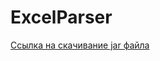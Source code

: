# ExcelParser

[Ссылка на скачивание jar файла](https://drive.google.com/file/d/1-GiNJMgxsJbZdviYv_HvKKXqGIxV1Yxb/view?usp=share_link)
